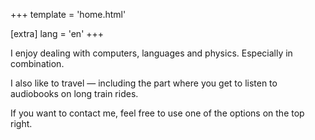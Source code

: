 +++
template = 'home.html'

[extra]
lang = 'en'
+++

I enjoy dealing with computers, languages and physics.
Especially in combination.

I also like to travel — including the part where you get to listen to audiobooks on long train rides.

If you want to contact me, feel free to use one of the options on the top right.
